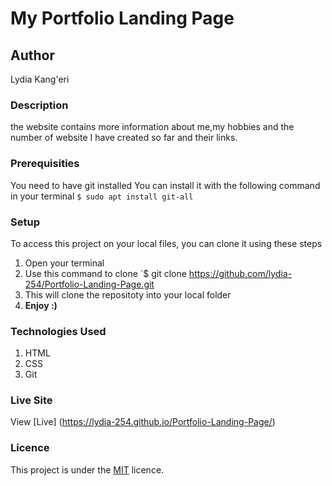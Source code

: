# My Portfolio Landing Page
## Author
Lydia Kang'eri
### Description
the website contains more information  about me,my hobbies and the number of website I have created so far and their links.
### Prerequisities
You need to have git installed
You can install it with the following command in your terminal
`$ sudo apt install git-all`
### Setup
To access this project on your local files, you can clone it using these steps
1. Open your terminal
1. Use this command to clone `$ git clone
https://github.com/lydia-254/Portfolio-Landing-Page.git
1. This will clone the repositoty into your local folder
1. __Enjoy :)__
### Technologies Used
1. HTML
1. CSS
1. Git
### Live Site
View [Live] (https://lydia-254.github.io/Portfolio-Landing-Page/)
### Licence
This project is under the  [MIT](LICENSE) licence.